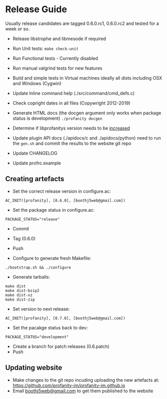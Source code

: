 # Release Guide

Usually release candidates are tagged 0.6.0.rc1, 0.6.0.rc2 and tested for a week or so.

* Release libstrophe and libmesode if required

* Run Unit tests: `make check-unit`
* Run Functional tests - Currently disabled
* Run manual valgrind tests for new features
* Build and simple tests in Virtual machines ideally all dists including OSX and Windows (Cygwin)

* Update Inline command help (./src/command/cmd_defs.c)
* Check copright dates in all files (Copywright 2012-2019)

* Generate HTML docs (the docgen argument only works when package status is development)
    `./profanity docgen`

* Determine if libprofanitys version needs to be [increased](https://github.com/profanity-im/profanity/issues/973)
* Update plugin API docs (./apidocs/c and ./apidocs/python) need to run the `gen.sh` and commit the results to the website git repo
* Update CHANGELOG
* Update profrc.example

## Creating artefacts
* Set the correct release version in configure.ac:

```
AC_INIT([profanity], [0.6.0], [boothj5web@gmail.com])
```

* Set the package status in configure.ac:

```
PACKAGE_STATUS="release"
```

* Commit
* Tag (0.6.0)
* Push

* Configure to generate fresh Makefile:

```
./bootstrap.sh && ./configure
```

* Generate tarballs:

```
make dist
make dist-bzip2
make dist-xz
make dist-zip
```

* Set version to next release:

```
AC_INIT([profanity], [0.7.0], [boothj5web@gmail.com])
```

* Set the pacakge status back to dev:

```
PACKAGE_STATUS="development"
```

* Create a branch for patch releases (0.6.patch)
* Push

## Updating website
  * Make changes to the git repo incuding uploading the new artefacts at:
        https://github.com/profanity-im/profanity-im.github.io
  * Email boothj5web@gmail.com to get them published to the website
